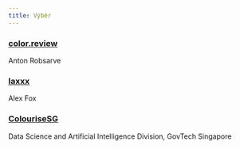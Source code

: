 ```yaml
---
title: Výběr
---
```


### [color.review](https://color.review/)
Anton Robsarve

### [laxxx](https://alexfox.dev/laxxx/)
Alex Fox

### [ColouriseSG](https://colourise.sg)
Data Science and Artificial Intelligence Division, GovTech Singapore
